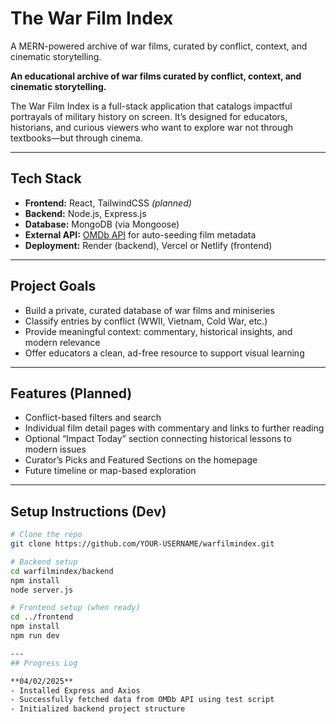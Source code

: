# The War Film Index

A MERN-powered archive of war films, curated by conflict, context, and cinematic storytelling.

**An educational archive of war films curated by conflict, context, and cinematic storytelling.**

The War Film Index is a full-stack application that catalogs impactful portrayals of military history on screen.
It’s designed for educators, historians, and curious viewers who want to explore war not through textbooks—but through cinema.

---

## Tech Stack

- **Frontend:** React, TailwindCSS *(planned)*
- **Backend:** Node.js, Express.js
- **Database:** MongoDB (via Mongoose)
- **External API:** [OMDb API](https://www.omdbapi.com/) for auto-seeding film metadata
- **Deployment:** Render (backend), Vercel or Netlify (frontend)

---

## Project Goals

- Build a private, curated database of war films and miniseries
- Classify entries by conflict (WWII, Vietnam, Cold War, etc.)
- Provide meaningful context: commentary, historical insights, and modern relevance
- Offer educators a clean, ad-free resource to support visual learning

---

## Features (Planned)

- Conflict-based filters and search
- Individual film detail pages with commentary and links to further reading
- Optional “Impact Today” section connecting historical lessons to modern issues
- Curator’s Picks and Featured Sections on the homepage
- Future timeline or map-based exploration

---

## Setup Instructions (Dev)

```bash
# Clone the repo
git clone https://github.com/YOUR-USERNAME/warfilmindex.git

# Backend setup
cd warfilmindex/backend
npm install
node server.js

# Frontend setup (when ready)
cd ../frontend
npm install
npm run dev

---
## Progress Log

**04/02/2025**
- Installed Express and Axios
- Successfully fetched data from OMDb API using test script
- Initialized backend project structure





